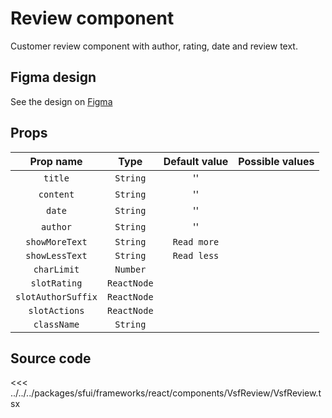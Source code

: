 # Review component

Customer review component with author, rating, date and review text.

<Generate />

## Figma design

See the design on [Figma](https://www.figma.com/file/CWOkbpne0tDpSenT4ZEUTQ/%F0%9F%9B%A0-SFUI-2.0-%7C-Development?node-id=13969%3A22192)



## Props

|     Prop name      |    Type     | Default value | Possible values |
|:------------------:|:-----------:|:-------------:|:---------------:|
|      `title`       |  `String`   |      ''       |                 |
|     `content`      |  `String`   |      ''       |                 |
|       `date`       |  `String`   |      ''       |                 |
|      `author`      |  `String`   |      ''       |                 |
|   `showMoreText`   |  `String`   |  `Read more`  |                 |
|   `showLessText`   |  `String`   |  `Read less`  |                 |
|    `charLimit`     |  `Number`   |               |                 |
|    `slotRating`    | `ReactNode` |               |                 |
| `slotAuthorSuffix` | `ReactNode` |               |                 |
|   `slotActions`    | `ReactNode` |               |                 |
|    `className`     |  `String`   |               |                 |


## Source code

<<< ../../../packages/sfui/frameworks/react/components/VsfReview/VsfReview.tsx
